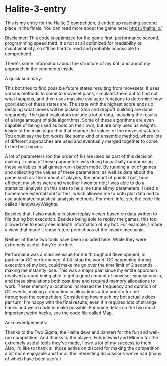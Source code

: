 # Halite-3-entry

This is my entry for the Halite 3 competition, it ended up reaching second place in the finals. You can read more about the game here: https://halite.io/

Disclaimer: This code is optimized for the game first, performance second, programming speed third. It's not at all optimized for readability or maintainability, so it'll be hard to read and probably impossible to comprehend.

There's some information about the structure of my bot, and about my approach in the comments inside.

A quick summary:

This bot tries to find possible future states resulting from movesets. It uses various methods to come to moveset plans, simulates them out to find out what happens, and then uses massive evaluator functions to determine how good each of these states are. The state with the highest score ends up deciding what moves will be picked. Ship and dropoff building are done separately.
The giant evaluators include a lot of data, including the results of a large amount of side algorithms. Some of these algorithms are even capable of being used as bots on their own, but are only used as weights inside of the main algorithm that change the values of the movesets/states.
You could say the bot works like some kind of ensemble method, where lots of different approaches are used and eventually merged together to come to the best moves.

A lot of parameters (on the order of 1k) are used as part of this decision making. Tuning of these parameters was doing by partially randomizing these variables in all games run in batch mode. By running a lot of games and collecting the values of these parameters, as well as data about the game such as: the amount of players, the amount of points I got, how efficient my ships were and whether I won or not; I was able to do a statistical analysis on this data to help me tune all my parameters. I used a homemade external tool for this, which allowed me to both plot data and to use automated statistical analysis methods. For more info, see the code file called HandwavyWeights.

Besides that, I also made a custom replay viewer based on data written to file during bot execution. Besides being able to replay the games, this tool allowed me to easily see indepth information of my bot. For example, I made a view that made it show future predictions of the inspire mechanic.

Neither of these two tools have been included here. While they were extremely useful, they're terrible. 

Performace was a massive issue for me throughout development, in particular GC performance. A bit 'stop the world' GC happening during execution of my bot, could make me go over the time limit of 2 seconds, making me instantly lose. This was a major pain since my entire approach revolved around being able to get a good amount of moveset-simulations in, and these simulations both cost time and required memory allocations to work. These memory allocations increased the frequency and duration of GC events, making a reduction in allocations a top priority for me throughout the competition. Considering how much my bot actually does per turn, I'm happy with the final results, even if it required lots of strange hacks and weird code to make possible.  For some detail on the two most important weird hacks, see the code file called Map.






Acknowledgements:

Thanks to the Two Sigma, the Halite devs and Janzert for the fun and well-run competition. And thanks to the players Fohristiwhirl and Mlomb for the extremely useful tools they've made, I owe a lot of my success to them. Also, I'd like to thank all those active on discord for making the competition a lot more enjoyable and for all the interesting discussions we've had (many of which have been useful)


